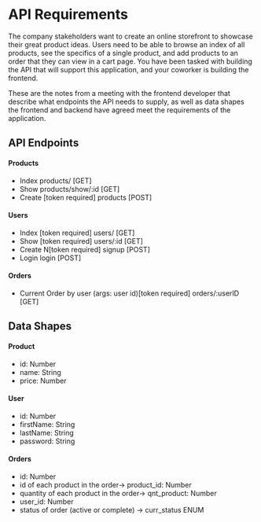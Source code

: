 # API Requirements
The company stakeholders want to create an online storefront to showcase their great product ideas. Users need to be able to browse an index of all products, see the specifics of a single product, and add products to an order that they can view in a cart page. You have been tasked with building the API that will support this application, and your coworker is building the frontend.

These are the notes from a meeting with the frontend developer that describe what endpoints the API needs to supply, as well as data shapes the frontend and backend have agreed meet the requirements of the application. 

## API Endpoints
#### Products
- Index     products/ [GET]
- Show      products/show/:id [GET]
- Create [token required]       products [POST]

#### Users
- Index [token required]    users/ [GET]
- Show [token required]     users/:id [GET]    
- Create N[token required]      signup [POST]
- Login                         login [POST]

#### Orders
- Current Order by user (args: user id)[token required] orders/:userID [GET]


## Data Shapes
#### Product
-  id: Number
- name: String
- price: Number


#### User
- id: Number
- firstName: String
- lastName: String
- password: String

#### Orders
- id: Number
- id of each product in the order-> product_id: Number
- quantity of each product in the order-> qnt_product: Number
- user_id: Number
- status of order (active or complete) -> curr_status ENUM

